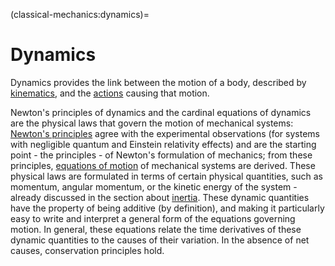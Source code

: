 <!--
```{article-info}
:author: basics
:date: "{sub-ref}`today`"
:read-time: "{sub-ref}`wordcount-minutes` min read"
```
-->

(classical-mechanics:dynamics)=
# Dynamics

Dynamics provides the link between the motion of a body, described by [kinematics](classical-mechanics:kinematics), and the [actions](classical-mechanics) causing that motion.

Newton's principles of dynamics and the cardinal equations of dynamics are the physical laws that govern the motion of mechanical systems: [Newton's principles](classical-mechanics:dynamics:principles) agree with the experimental observations (for systems with negligible quantum and Einstein relativity effects) and are the starting point - the principles - of Newton's formulation of mechanics; from these principles, [equations of motion](classical-mechanics:dynamics:eom) of mechanical systems are derived.
These physical laws are formulated in terms of certain physical quantities, such as momentum, angular momentum, or the kinetic energy of the system - already discussed in the section about [inertia](classical-mechanics:inertia). These dynamic quantities have the property of being additive (by definition), and making it particularly easy to write and interpret a general form of the equations governing motion. In general, these equations relate the time derivatives of these dynamic quantities to the causes of their variation. In the absence of net causes, conservation principles hold.

<!--
La dinamica fornisce il legame tra il moto di un corpo e le azioni causa del moto stesso.

I principi della dinamica di Newton e le equazioni cardinali della dinamica sono le leggi fisiche che governano il moto dei sistemi meccanici. Queste leggi fisiche vengono formulate nei termini di alcune grandezze fisiche, come la quantità di moto, il momento della quantità di moto o l'energia cinetica del sistema. Queste grandezze dinamiche hanno la proprietà di essere additive (per definizione) e rendono particolarmente facile la scrittura di una forma generale delle equazioni che governano il moto, e che si riducono a una relazione tra la derivate nel tempo di queste grandezze dinamiche e le cause della loro variazione. In assenza di cause nette, si ottengono i princìpi di conservazione.
-->

